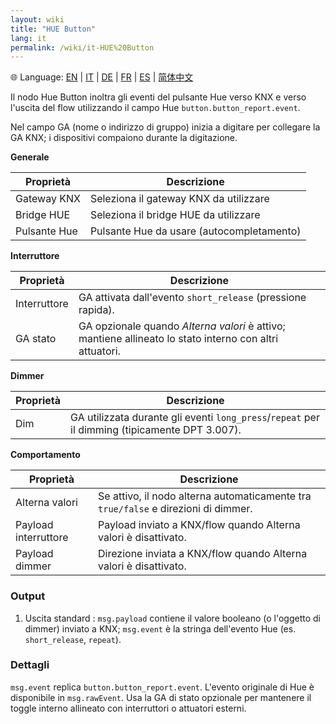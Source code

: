 ```yaml
---
layout: wiki
title: "HUE Button"
lang: it
permalink: /wiki/it-HUE%20Button
---
```

🌐 Language: [EN](https://supergiovane.github.io/node-red-contrib-knx-ultimate/wiki/HUE%20Button) | [IT](https://supergiovane.github.io/node-red-contrib-knx-ultimate/wiki/it-HUE%20Button) | [DE](https://supergiovane.github.io/node-red-contrib-knx-ultimate/wiki/de-HUE%20Button) | [FR](https://supergiovane.github.io/node-red-contrib-knx-ultimate/wiki/fr-HUE%20Button) | [ES](https://supergiovane.github.io/node-red-contrib-knx-ultimate/wiki/es-HUE%20Button) | [简体中文](https://supergiovane.github.io/node-red-contrib-knx-ultimate/wiki/zh-CN-HUE%20Button)

Il nodo Hue Button inoltra gli eventi del pulsante Hue verso KNX e verso l'uscita del flow utilizzando il campo Hue <code>button.button_report.event</code>.

Nel campo GA (nome o indirizzo di gruppo) inizia a digitare per collegare la GA KNX; i dispositivi compaiono durante la digitazione.

**Generale**

|Proprietà|Descrizione|
|--|--|
| Gateway KNX | Seleziona il gateway KNX da utilizzare |
| Bridge HUE | Seleziona il bridge HUE da utilizzare |
| Pulsante Hue | Pulsante Hue da usare (autocompletamento) |

**Interruttore**

|Proprietà|Descrizione|
|--|--|
| Interruttore | GA attivata dall'evento <code>short\_release</code> (pressione rapida). |
| GA stato | GA opzionale quando <em>Alterna valori</em> è attivo; mantiene allineato lo stato interno con altri attuatori. |

**Dimmer**

|Proprietà|Descrizione|
|--|--|
| Dim | GA utilizzata durante gli eventi <code>long\_press</code>/<code>repeat</code> per il dimming (tipicamente DPT 3.007). |

**Comportamento**

|Proprietà|Descrizione|
|--|--|
| Alterna valori | Se attivo, il nodo alterna automaticamente tra <code>true/false</code> e direzioni di dimmer. |
| Payload interruttore | Payload inviato a KNX/flow quando Alterna valori è disattivato. |
| Payload dimmer | Direzione inviata a KNX/flow quando Alterna valori è disattivato. |

### Output

1. Uscita standard
   : `msg.payload` contiene il valore booleano (o l'oggetto di dimmer) inviato a KNX; `msg.event` è la stringa dell'evento Hue (es. `short_release`, `repeat`).

### Dettagli

`msg.event` replica `button.button_report.event`. L'evento originale di Hue è disponibile in `msg.rawEvent`. Usa la GA di stato opzionale per mantenere il toggle interno allineato con interruttori o attuatori esterni.

